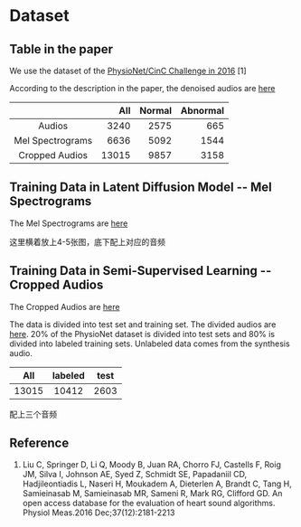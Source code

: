 # Dataset
## Table in the paper

We use the dataset of the [PhysioNet/CinC Challenge in 2016](https://physionet.org/content/challenge-2016/1.0.0/) [1]

According to the description in the paper, the denoised audios are [here](https://github.com/zhj12399/HeartSoundSynthesis/tree/main/train-data/Audios)

|                  |    All | Normal | Abnormal |
|:----------------:|-------:|-------:|---------:|
|      Audios      |   3240 |   2575 |      665 |
| Mel Spectrograms |   6636 |   5092 |     1544 |
|  Cropped Audios  |  13015 |   9857 |     3158 |

## Training Data in Latent Diffusion Model -- Mel Spectrograms
The Mel Spectrograms are [here](https://github.com/zhj12399/HeartSoundSynthesis/tree/main/train-data/Mel)

这里横着放上4-5张图，底下配上对应的音频

## Training Data in Semi-Supervised Learning -- Cropped Audios
The Cropped Audios are [here](https://github.com/zhj12399/HeartSoundSynthesis/tree/main/train-data/Cropped)

The data is divided into test set and training set. 
The divided audios are [here](https://github.com/zhj12399/HeartSoundSynthesis/tree/main/train-data/Semi-Supervised).
20% of the PhysioNet dataset is divided into test sets and 80% is divided into labeled training sets.
Unlabeled data comes from the synthesis audio.

|  All  |     labeled      | test |
|:-----:|:----------------:|:----:|
| 13015 |      10412       | 2603 |

配上三个音频

## Reference

1. Liu C, Springer D, Li Q, Moody B, Juan RA, Chorro FJ, Castells F, Roig JM, Silva I, Johnson AE, Syed Z, Schmidt SE, Papadaniil CD, Hadjileontiadis L, Naseri H, Moukadem A, Dieterlen A, Brandt C, Tang H, Samieinasab M, Samieinasab MR, Sameni R, Mark RG, Clifford GD. An open access database for the evaluation of heart sound algorithms. Physiol Meas.2016 Dec;37(12):2181-2213
